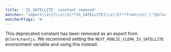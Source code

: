 ```yaml
---
title: '`IS_SATELLITE` constant removed'
matcher: "import\\s+{[\\s\\S]*?IS_SATELLITE[\\s\\S]*?from\\s+['\"]@clerk\\/nextjs[\\s\\S]*?['\"]"
matcherFlags: 'm'
---
```


This deprecated constant has been removed as an export from `@clerk/nextjs`. We recommend setting the `NEXT_PUBLIC_CLERK_IS_SATELLITE` environment variable and using this instead.
